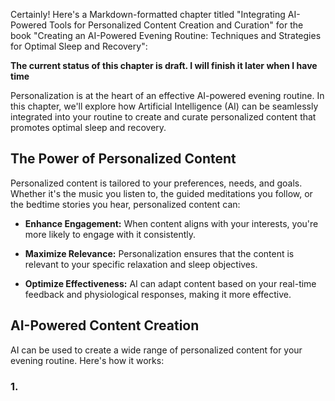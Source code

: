 Certainly! Here's a Markdown-formatted chapter titled "Integrating AI-Powered Tools for Personalized Content Creation and Curation" for the book "Creating an AI-Powered Evening Routine: Techniques and Strategies for Optimal Sleep and Recovery":

**The current status of this chapter is draft. I will finish it later when I have time**

Personalization is at the heart of an effective AI-powered evening routine. In this chapter, we'll explore how Artificial Intelligence (AI) can be seamlessly integrated into your routine to create and curate personalized content that promotes optimal sleep and recovery.

The Power of Personalized Content
---------------------------------

Personalized content is tailored to your preferences, needs, and goals. Whether it's the music you listen to, the guided meditations you follow, or the bedtime stories you hear, personalized content can:

* **Enhance Engagement:** When content aligns with your interests, you're more likely to engage with it consistently.

* **Maximize Relevance:** Personalization ensures that the content is relevant to your specific relaxation and sleep objectives.

* **Optimize Effectiveness:** AI can adapt content based on your real-time feedback and physiological responses, making it more effective.

AI-Powered Content Creation
---------------------------

AI can be used to create a wide range of personalized content for your evening routine. Here's how it works:

### 1.

